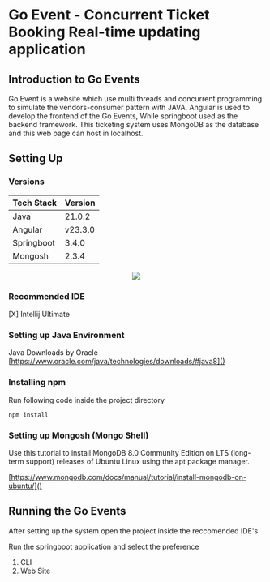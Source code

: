 # Go Event - Concurrent Ticket Booking Real-time updating application
## Introduction to Go Events

Go Event is a website which use multi threads and concurrent programming to simulate the vendors-consumer pattern with JAVA. Angular is used to develop the frontend of the Go Events,
While springboot used as the backend framework. This ticketing system uses MongoDB as the database and this web page can host in localhost.

## Setting Up
### Versions
Tech Stack | Version
-----------|---------
Java       | 21.0.2
Angular    | v23.3.0
Springboot | 3.4.0
Mongosh    | 2.3.4

<p align="center">
  <a href="https://skillicons.dev">
    <img src="https://skillicons.dev/icons?i=git,angular,mongodb,java,spring" />
  </a>
</p>

### Recommended IDE
  [X]  Intellij Ultimate

### Setting up Java Environment 

Java Downloads by Oracle [https://www.oracle.com/java/technologies/downloads/#java8]()

### Installing npm
Run following code inside the project directory

```npm install ```

### Setting up Mongosh (Mongo Shell)

Use this tutorial to install MongoDB 8.0 Community Edition on LTS (long-term support) releases of Ubuntu Linux using the apt package manager.

[https://www.mongodb.com/docs/manual/tutorial/install-mongodb-on-ubuntu/]()

## Running the Go Events

After setting up the system open the project inside the reccomended IDE's

Run the springboot application and select the preference 
1. CLI
2. Web Site


   
